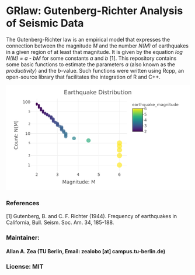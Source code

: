 # GRlaw: Gutenberg-Richter Analysis of Seismic Data
The Gutenberg-Richter law is an empirical model that expresses the connection between the magnitude *M* and the number *N(M)* of earthquakes in a given region of at least that magnitude. It is given by the equation *log N(M) = a - bM* for some constants *a* and *b* [1]. This repository contains some basic functions to estimate the parameters *a* (also known as the *productivity*) and the *b*-value. Such functions were written using Rcpp, an open-source library that facilitates the integration of R and C++.


![alt text](https://github.com/allgebrist/GRlaw/blob/master/data/Screenshot.png)

### References
[1] Gutenberg, B. and C. F. Richter (1944). Frequency of earthquakes in California, Bull. Seism. Soc. Am.
34, 185-188. 

### Maintainer: 
#### Allan A. Zea (TU Berlin, Email: zealobo [at] campus.tu-berlin.de)

### License: MIT
